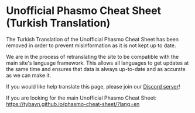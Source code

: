 # Unofficial Phasmo Cheat Sheet (Turkish Translation)

The Turkish Translation of the Unofficial Phasmo Cheat Sheet has been removed in order to prevent misinformation as it is not kept up to date.

We are in the process of retranslating the site to be compatible with the main site's language framework. This allows all languages to get updates at the same time and ensures that data is always up-to-date and as accurate as we can make it.

If you would like help translate this page, please join our [Discord server](https://discord.gg/afpvC7Bf7Y)!

If you are looking for the main Unofficial Phasmo Cheat Sheet:
https://tybayn.github.io/phasmo-cheat-sheet/?lang=en